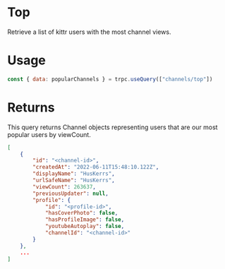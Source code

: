 # Top

Retrieve a list of kittr users with the most channel views.

# Usage

```js
const { data: popularChannels } = trpc.useQuery(["channels/top"])
```

# Returns

This query returns Channel objects representing users that are our most popular users by viewCount.

```json
[
    {
        "id": "<channel-id>",
        "createdAt": "2022-06-11T15:48:10.122Z",
        "displayName": "HusKerrs",
        "urlSafeName": "HusKerrs",
        "viewCount": 263637,
        "previousUpdater": null,
        "profile": {
            "id": "<profile-id>",
            "hasCoverPhoto": false,
            "hasProfileImage": false,
            "youtubeAutoplay": false,
            "channelId": "<channel-id>"
        }
    },
    ...
]
```

